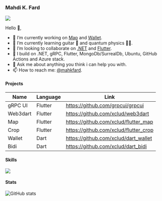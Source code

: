 ### Mahdi K. Fard

![](https://komarev.com/ghpvc/?username=xclud)

Hello 👋,

- 🔭 I’m currently working on [Map](https://pub.dev/packages/map) and [Wallet](https://pub.dev/packages/wallet).
- 🌱 I’m currently learning guitar 🎸 and quantum physics 👨‍🔬.
- 👯 I’m looking to collaborate on [.NET](https://github.com/dotnet/runtime) and [Flutter](https://github.com/flutter/flutter).
- 🤔 I build on .NET, gRPC, Flutter, MongoDb/SurrealDb, Ubuntu, GitHub Actions and Azure stack.
- 💬 Ask me about anything you think i can help you with.
- 📫 How to reach me: [@mahkfard](https://t.me/mkfard).
<!--
- 😄 Pronouns: ...
- ⚡ Fun fact: ...
-->
#### Projects
| Name | Language | Link |
|------|--------- |-------------|
| gRPC UI | Flutter | https://github.com/grpcui/grpcui |
| Web3dart | Flutter | https://github.com/xclud/web3dart |
| Map | Flutter | https://github.com/xclud/flutter_map |
| Crop | Flutter | https://github.com/xclud/flutter_crop |
| Wallet | Dart | https://github.com/xclud/dart_wallet |
| Bidi | Dart | https://github.com/xclud/dart_bidi |

#### Skills

![](https://skillicons.dev/icons?i=dotnet,rust,kubernetes,flutter)

#### Stats

![GitHub stats](https://github-readme-stats.vercel.app/api?username=xclud&theme=dark&show_icons=true)
